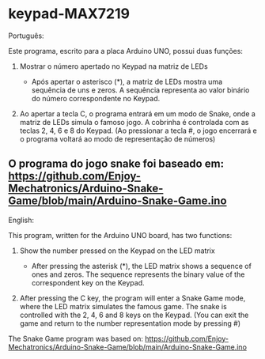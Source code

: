 # keypad-MAX7219
Português:

Este programa, escrito para a placa Arduino UNO, possui duas funções:

1. Mostrar o número apertado no Keypad na matriz de LEDs
	- Após apertar o asterisco (*), a matriz de LEDs mostra uma sequência de uns e zeros. A sequência representa ao valor binário do
	número correspondente no Keypad.

2. Ao apertar a tecla C, o programa entrará em um modo de Snake, onde a matriz de LEDs simula o famoso jogo. A cobrinha é controlada
com as teclas 2, 4, 6 e 8 do Keypad. (Ao pressionar a tecla #, o jogo encerrará e o programa voltará ao modo de representação de números)

O programa do jogo snake foi baseado em: https://github.com/Enjoy-Mechatronics/Arduino-Snake-Game/blob/main/Arduino-Snake-Game.ino
---------------------
English:

This program, written for the Arduino UNO board, has two functions:

1. Show the number pressed on the Keypad on the LED matrix
	- After pressing the asterisk (*), the LED matrix shows a sequence of ones and zeros. The sequence represents the binary value of
	the correspondent key on the Keypad.

2. After pressing the C key, the program will enter a Snake Game mode, where the LED matrix simulates the famous game. The snake is controlled with the 2, 4, 6 and 8 keys on the Keypad. (You can exit the game and return to the number representation mode by pressing #)

The Snake Game program was based on: https://github.com/Enjoy-Mechatronics/Arduino-Snake-Game/blob/main/Arduino-Snake-Game.ino
